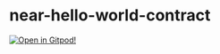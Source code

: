 # near-hello-world-contract

[![Open in Gitpod!](https://gitpod.io/button/open-in-gitpod.svg)](https://gitpod.io/#https://github.com/sane88/near-hello-world-contract)
